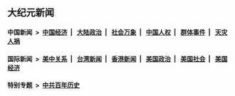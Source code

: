 ## 大纪元新闻

#### 中国新闻 &nbsp;>&nbsp; [中国经济](indexes/ncid283/README.md?06280445) &nbsp;| &nbsp; [大陆政治](indexes/ncid277/README.md?06280445) &nbsp;| &nbsp; [社会万象](indexes/ncid282/README.md?06280445) &nbsp;| &nbsp; [中国人权](indexes/ncid278/README.md?06280445) &nbsp;| &nbsp; [群体事件](indexes/ncid279/README.md?06280445) &nbsp;| &nbsp; [天灾人祸](indexes/ncid280/README.md?06280445)

#### 国际新闻 &nbsp;>&nbsp; [美中关系](indexes/nf1412576/README.md?06280445) &nbsp;| &nbsp; [台湾新闻](indexes/ncid1349361/README.md?06280445) &nbsp;| &nbsp; [香港新闻](indexes/ncid1349362/README.md?06280445) &nbsp;| &nbsp; [美国政治](indexes/ncid1078159/README.md?06280445) &nbsp;| &nbsp; [美国社会](indexes/ncid1078160/README.md?06280445) &nbsp;| &nbsp; [美国经济](indexes/ncid1078158/README.md?06280445)

#### 特别专题 &nbsp;>&nbsp; [中共百年历史](https://github.com/easy2view/epoch-special/blob/master/README.md?06280445)  
